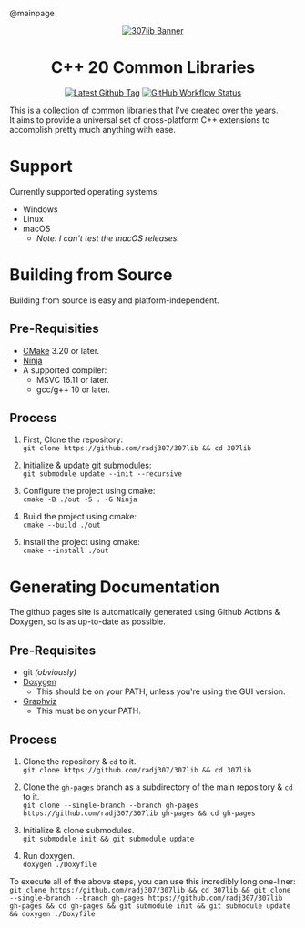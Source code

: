 @mainpage

<p align="center"><a href="https://github.com/radj307/307lib"><img alt="307lib Banner" src="https://i.imgur.com/ygAstMw.png"></a></p>
<h1 align="center">C++ 20 Common Libraries</h1>
<p align="center"><a href="https://github.com/radj307/307lib/releases"><img alt="Latest Github Tag" src="https://img.shields.io/github/v/tag/radj307/307lib?color=e8e8e7&label=Latest%20Version&logo=github&logoColor=e8e8e7&style=for-the-badge"></a>
 <a href="https://github.com/radj307/307lib/actions/workflows/update-documentation.yml"><img alt="GitHub Workflow Status" src="https://img.shields.io/github/workflow/status/radj307/307lib/Update%20Documentation?color=e8e8e7&label=Auto-Doxygen&logo=github&logoColor=e8e8e7&style=for-the-badge"></a>
</p>
 
This is a collection of common libraries that I've created over the years.  
It aims to provide a universal set of cross-platform C++ extensions to accomplish pretty much anything with ease.  

# Support

Currently supported operating systems:
 - Windows
 - Linux
 - macOS
   - _Note: I can't test the macOS releases._

# Building from Source

Building from source is easy and platform-independent.

## Pre-Requisities
 - [CMake](https://cmake.org/download/) 3.20 or later.
 - [Ninja](https://github.com/ninja-build/ninja/releases)
 - A supported compiler:
   - MSVC 16.11 or later.
   - gcc/g++ 10 or later.

## Process
 1. First, Clone the repository:  
    `git clone https://github.com/radj307/307lib && cd 307lib`

 2. Initialize & update git submodules:  
    `git submodule update --init --recursive`
    
 2. Configure the project using cmake:  
    `cmake -B ./out -S . -G Ninja`

 3. Build the project using cmake:  
    `cmake --build ./out`
    
 4. Install the project using cmake:  
    `cmake --install ./out`

# Generating Documentation

The github pages site is automatically generated using Github Actions & Doxygen, so is as up-to-date as possible.  

## Pre-Requisites

 - git  _(obviously)_
 - [Doxygen](https://github.com/doxygen/doxygen)
   - This should be on your PATH, unless you're using the GUI version.
 - [Graphviz](https://graphviz.org/download/)
   - This must be on your PATH.

## Process

 1. Clone the repository & `cd` to it.  
    `git clone https://github.com/radj307/307lib && cd 307lib`
    
 2. Clone the `gh-pages` branch as a subdirectory of the main repository & `cd` to it.  
    `git clone --single-branch --branch gh-pages https://github.com/radj307/307lib gh-pages && cd gh-pages`
    
 3. Initialize & clone submodules.  
    `git submodule init && git submodule update`
    
 4. Run doxygen.  
    `doxygen ./Doxyfile`


To execute all of the above steps, you can use this incredibly long one-liner:  
`git clone https://github.com/radj307/307lib && cd 307lib && git clone --single-branch --branch gh-pages https://github.com/radj307/307lib gh-pages && cd gh-pages && git submodule init && git submodule update && doxygen ./Doxyfile`  
